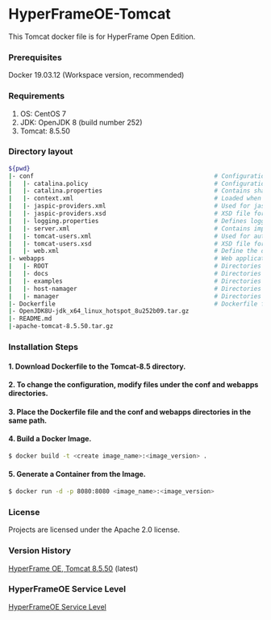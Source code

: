 # HyperFrameOE-Tomcat

This Tomcat docker file is for HyperFrame Open Edition.

### Prerequisites

Docker 19.03.12 (Workspace version, recommended)

### Requirements

1) OS: CentOS 7
2) JDK: OpenJDK 8 (build number 252) 
3) Tomcat: 8.5.50

### Directory layout                                                         

```bash                                                                             
${pwd}                                                                       
|- conf                                                  # Configuration files             
|   |- catalina.policy                                   # Configuration file for Tomcat's security policy permissions
|   |- catalina.properties                               # Contains shared definitions such as servers, shared loaders, and JARs that are searched when the server starts|
|   |- context.xml                                       # Loaded when running the application
|   |- jaspic-providers.xml                              # Used for jaspic-providers.xml
|   |- jaspic-providers.xsd                              # XSD file for jaspic-providers.xml
|   |- logging.properties                                # Defines logging properties of Tomcat instance.
|   |- server.xml                                        # Contains important information such as IP address and virtual host and context path
|   |- tomcat-users.xml                                  # Used for authentication and approval according to role-based definitions
|   |- tomcat-users.xsd                                  # XSD file for tomcat-users.xml
|   |- web.xml                                           # Define the default values ​​for all applications when the Tomcat instance is started
|- webapps                                               # Web applications that are basically provided by Tomcat binary files.                                                   
|   |- ROOT                                              # Directories in webapps directory
|   |- docs                                              # Directories in webapps directory
|   |- examples                                          # Directories in webapps directory
|   |- host-namager                                      # Directories in webapps directory
|   |- manager                                           # Directories in webapps directory
|- Dockerfile                                            # Dockerfile for user desired setting created using base tomcat image above          
|- OpenJDK8U-jdk_x64_linux_hotspot_8u252b09.tar.gz
|- README.md                   
|-apache-tomcat-8.5.50.tar.gz
```              

### Installation Steps

#### 1. Download Dockerfile to the Tomcat-8.5 directory.

#### 2. To change the configuration, modify files under the conf and webapps directories.

#### 3. Place the Dockerfile file and the conf and webapps directories in the same path.

#### 4. Build a Docker Image.

```bash
$ docker build -t <create image_name>:<image_version> .
```

#### 5. Generate a Container from the Image.

```bash
$ docker run -d -p 8080:8080 <image_name>:<image_version>
```

### License

Projects are licensed under the Apache 2.0 license.

### Version History

[HyperFrame OE, Tomcat 8.5.50](https://github.com/TmaxSoftOfficial/HyperFrameOE-Tomcat/blob/8.5.x/Dockerfile "dockerfile link") (latest)

### HyperFrameOE Service Level

[HyperFrameOE Service Level](https://github.com/TmaxSoftOfficial/HyperFrameOE-About/blob/master/ServiceLevel.md)
